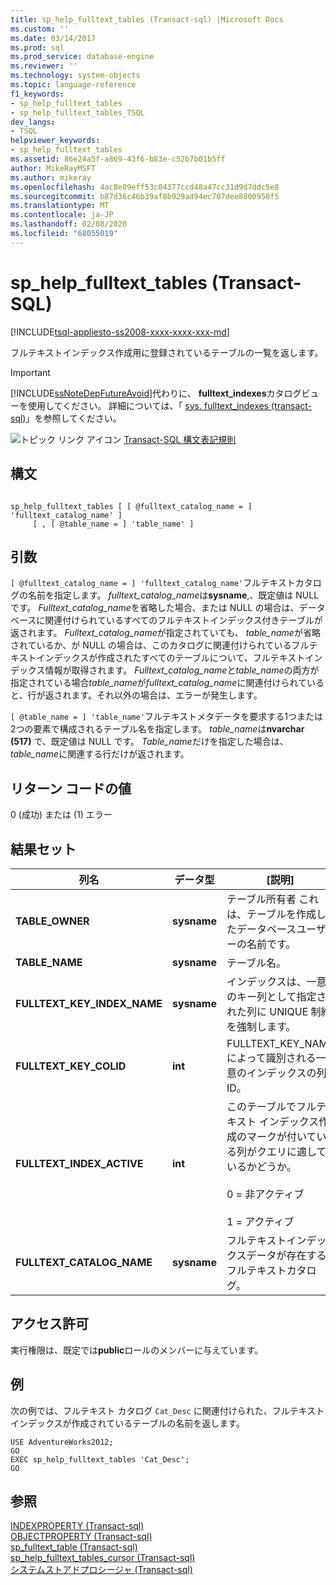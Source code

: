 ```yaml
---
title: sp_help_fulltext_tables (Transact-sql) |Microsoft Docs
ms.custom: ''
ms.date: 03/14/2017
ms.prod: sql
ms.prod_service: database-engine
ms.reviewer: ''
ms.technology: system-objects
ms.topic: language-reference
f1_keywords:
- sp_help_fulltext_tables
- sp_help_fulltext_tables_TSQL
dev_langs:
- TSQL
helpviewer_keywords:
- sp_help_fulltext_tables
ms.assetid: 86e24a5f-a869-43f6-b83e-c52b7b01b5ff
author: MikeRayMSFT
ms.author: mikeray
ms.openlocfilehash: 4ac8e09eff53c04377ccd48a47cc31d9d7ddc5e8
ms.sourcegitcommit: b87d36c46b39af8b929ad94ec707dee8800950f5
ms.translationtype: MT
ms.contentlocale: ja-JP
ms.lasthandoff: 02/08/2020
ms.locfileid: "68055019"
---
```

# <a name="sp_help_fulltext_tables-transact-sql"></a>sp_help_fulltext_tables (Transact-SQL)
[!INCLUDE[tsql-appliesto-ss2008-xxxx-xxxx-xxx-md](../../includes/tsql-appliesto-ss2008-xxxx-xxxx-xxx-md.md)]

  フルテキストインデックス作成用に登録されているテーブルの一覧を返します。  
  
> [!IMPORTANT]  
>  [!INCLUDE[ssNoteDepFutureAvoid](../../includes/ssnotedepfutureavoid-md.md)]代わりに、 **fulltext_indexes**カタログビューを使用してください。 詳細については、「 [sys. fulltext_indexes &#40;transact-sql&#41;](../../relational-databases/system-catalog-views/sys-fulltext-indexes-transact-sql.md)」を参照してください。  
  
 ![トピック リンク アイコン](../../database-engine/configure-windows/media/topic-link.gif "トピック リンク アイコン") [Transact-SQL 構文表記規則](../../t-sql/language-elements/transact-sql-syntax-conventions-transact-sql.md)  
  
## <a name="syntax"></a>構文  
  
```  
  
sp_help_fulltext_tables [ [ @fulltext_catalog_name = ] 'fulltext_catalog_name' ]   
     [ , [ @table_name = ] 'table_name' ]  
```  
  
## <a name="arguments"></a>引数  
`[ @fulltext_catalog_name = ] 'fulltext_catalog_name'`フルテキストカタログの名前を指定します。 *fulltext_catalog_name*は**sysname**,、既定値は NULL です。 *Fulltext_catalog_name*を省略した場合、または NULL の場合は、データベースに関連付けられているすべてのフルテキストインデックス付きテーブルが返されます。 *Fulltext_catalog_name*が指定されていても、 *table_name*が省略されているか、が NULL の場合は、このカタログに関連付けられているフルテキストインデックスが作成されたすべてのテーブルについて、フルテキストインデックス情報が取得されます。 *Fulltext_catalog_name*と*table_name*の両方が指定されている場合*table_name*が*fulltext_catalog_name*に関連付けられていると、行が返されます。それ以外の場合は、エラーが発生します。  
  
`[ @table_name = ] 'table_name'`フルテキストメタデータを要求する1つまたは2つの要素で構成されるテーブル名を指定します。 *table_name*は**nvarchar (517)** で、既定値は NULL です。 *Table_name*だけを指定した場合は、 *table_name*に関連する行だけが返されます。  
  
## <a name="return-code-values"></a>リターン コードの値  
 0 (成功) または (1) エラー  
  
## <a name="result-sets"></a>結果セット  
  
|列名|データ型|[説明]|  
|-----------------|---------------|-----------------|  
|**TABLE_OWNER**|**sysname**|テーブル所有者 これは、テーブルを作成したデータベースユーザーの名前です。|  
|**TABLE_NAME**|**sysname**|テーブル名。|  
|**FULLTEXT_KEY_INDEX_NAME**|**sysname**|インデックスは、一意のキー列として指定された列に UNIQUE 制約を強制します。|  
|**FULLTEXT_KEY_COLID**|**int**|FULLTEXT_KEY_NAME によって識別される一意のインデックスの列 ID。|  
|**FULLTEXT_INDEX_ACTIVE**|**int**|このテーブルでフルテキスト インデックス作成のマークが付いている列がクエリに適しているかどうか。<br /><br /> 0 = 非アクティブ<br /><br /> 1 = アクティブ|  
|**FULLTEXT_CATALOG_NAME**|**sysname**|フルテキストインデックスデータが存在するフルテキストカタログ。|  
  
## <a name="permissions"></a>アクセス許可  
 実行権限は、既定では**public**ロールのメンバーに与えています。  
  
## <a name="examples"></a>例  
 次の例では、フルテキスト カタログ `Cat_Desc` に関連付けられた、フルテキスト インデックスが作成されているテーブルの名前を返します。  
  
```  
USE AdventureWorks2012;  
GO  
EXEC sp_help_fulltext_tables 'Cat_Desc';  
GO  
```  
  
## <a name="see-also"></a>参照  
 [INDEXPROPERTY &#40;Transact-sql&#41;](../../t-sql/functions/indexproperty-transact-sql.md)   
 [OBJECTPROPERTY &#40;Transact-sql&#41;](../../t-sql/functions/objectproperty-transact-sql.md)   
 [sp_fulltext_table &#40;Transact-sql&#41;](../../relational-databases/system-stored-procedures/sp-fulltext-table-transact-sql.md)   
 [sp_help_fulltext_tables_cursor &#40;Transact-sql&#41;](../../relational-databases/system-stored-procedures/sp-help-fulltext-tables-cursor-transact-sql.md)   
 [システムストアドプロシージャ &#40;Transact-sql&#41;](../../relational-databases/system-stored-procedures/system-stored-procedures-transact-sql.md)  
  
  
